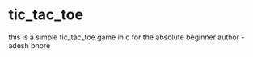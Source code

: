 # tic_tac_toe
this is a simple tic_tac_toe game in c for the absolute beginner
author - adesh bhore 

